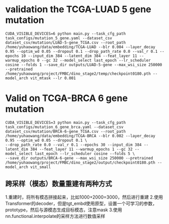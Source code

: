 # validation the TCGA-LUAD 5 gene mutation
```
CUDA_VISIBLE_DEVICES=6 python main.py --task_cfg_path task_configs/mutation_5_gene.yaml --dataset_csv dataset_csv/mutation/LUAD-5-gene_TCGA.csv --root_path /home/yuhaowang/data/embedding/TCGA-LUAD --blr 0.004 --layer_decay 0.95 --optim_wd 0.05 --dropout 0.1 --drop_path_rate 0.0 --val_r 0.1 --epochs 10 --input_dim 384 --latent_dim 384 --feat_layer 11 --warmup_epochs 0 --gc 32 --model_select last_epoch --lr_scheduler cosine --folds 1 --save_dir outputs/LUAD-5-gene --max_wsi_size 250000 --pretrained /home/yuhaowang/project/FMBC/dino_stage2/temp/checkpoint0180.pth --model_arch vit_mtask --lr 0.001
```

# Valid on TCGA-BRCA 6 gene mutation
```
CUDA_VISIBLE_DEVICES=3 python main.py --task_cfg_path task_configs/mutation_6_gene_brca.yaml --dataset_csv dataset_csv/mutation/BRCA-6-gene_TCGA.csv --root_path /home/yuhaowang/data/embedding/TCGA-BRCA --blr 0.002 --layer_decay 0.95 --optim_wd 0.05 --dropout 0.1 \
--drop_path_rate 0.0 --val_r 0.1 --epochs 30 --input_dim 384 --latent_dim 384 --feat_layer 11 --warmup_epochs 1 --gc 32 --model_select last_epoch --lr_scheduler cosine --folds 5 \
--save_dir outputs/BRCA-6-gene --max_wsi_size 250000 --pretrained /home/yuhaowang/project/FMBC/dino_stage2/output/checkpoint0180.pth --model_arch vit_small
```


## 跨采样（模态）数量重建有两种方式
1.重建时，将所有模态拼接起来，比如1000+2000=3000，然后进行重建
2.使用Transformer的decoder，但是tgt_embd使用原型，设置一个可学习的参数，prototype，然后与源模态生成目标模态，注意mask
3.使用nn.functional.interpolate的采样方法进行数值采样